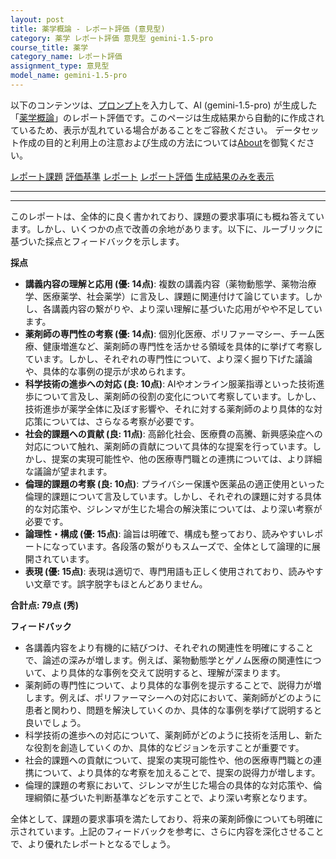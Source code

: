```yaml
---
layout: post
title: 薬学概論 - レポート評価 (意見型)
category: 薬学 レポート評価 意見型 gemini-1.5-pro
course_title: 薬学
category_name: レポート評価
assignment_type: 意見型
model_name: gemini-1.5-pro
---
```


以下のコンテンツは、[プロンプト](https://github.com/takedatoshiyuki/synthetic_assignments/tree/main/generated/薬学/gemini-1.5-pro/prompt_レポート評価-意見型.md)を入力して、AI (gemini-1.5-pro) が生成した「[薬学概論](/contents/薬学/)」のレポート評価です。このページは生成結果から自動的に作成されているため、表示が乱れている場合があることをご容赦ください。
データセット作成の目的と利用上の注意および生成の方法については[About](/About)を御覧ください。

[レポート課題](../レポート課題-意見型)
[評価基準](../評価基準-意見型)
[レポート](../レポート-意見型)
[レポート評価](../レポート評価-意見型)
[生成結果のみを表示](https://github.com/takedatoshiyuki/synthetic_assignments/tree/main/generated/薬学/gemini-1.5-pro/レポート評価-意見型.md)
  

***
***
  
このレポートは、全体的に良く書かれており、課題の要求事項にも概ね答えています。しかし、いくつかの点で改善の余地があります。以下に、ルーブリックに基づいた採点とフィードバックを示します。

**採点**

* **講義内容の理解と応用 (優: 14点)**: 複数の講義内容（薬物動態学、薬物治療学、医療薬学、社会薬学）に言及し、課題に関連付けて論じています。しかし、各講義内容の繋がりや、より深い理解に基づいた応用がやや不足しています。
* **薬剤師の専門性の考察 (優: 14点)**: 個別化医療、ポリファーマシー、チーム医療、健康増進など、薬剤師の専門性を活かせる領域を具体的に挙げて考察しています。しかし、それぞれの専門性について、より深く掘り下げた議論や、具体的な事例の提示が求められます。
* **科学技術の進歩への対応 (良: 10点)**: AIやオンライン服薬指導といった技術進歩について言及し、薬剤師の役割の変化について考察しています。しかし、技術進歩が薬学全体に及ぼす影響や、それに対する薬剤師のより具体的な対応策については、さらなる考察が必要です。
* **社会的課題への貢献 (良: 11点)**: 高齢化社会、医療費の高騰、新興感染症への対応について触れ、薬剤師の貢献について具体的な提案を行っています。しかし、提案の実現可能性や、他の医療専門職との連携については、より詳細な議論が望まれます。
* **倫理的課題の考察 (良: 10点)**: プライバシー保護や医薬品の適正使用といった倫理的課題について言及しています。しかし、それぞれの課題に対する具体的な対応策や、ジレンマが生じた場合の解決策については、より深い考察が必要です。
* **論理性・構成 (優: 15点)**: 論旨は明確で、構成も整っており、読みやすいレポートになっています。各段落の繋がりもスムーズで、全体として論理的に展開されています。
* **表現 (優: 15点)**: 表現は適切で、専門用語も正しく使用されており、読みやすい文章です。誤字脱字もほとんどありません。

**合計点: 79点 (秀)**

**フィードバック**

* 各講義内容をより有機的に結びつけ、それぞれの関連性を明確にすることで、論述の深みが増します。例えば、薬物動態学とゲノム医療の関連性について、より具体的な事例を交えて説明すると、理解が深まります。
* 薬剤師の専門性について、より具体的な事例を提示することで、説得力が増します。例えば、ポリファーマシーへの対応において、薬剤師がどのように患者と関わり、問題を解決していくのか、具体的な事例を挙げて説明すると良いでしょう。
* 科学技術の進歩への対応について、薬剤師がどのように技術を活用し、新たな役割を創造していくのか、具体的なビジョンを示すことが重要です。
* 社会的課題への貢献について、提案の実現可能性や、他の医療専門職との連携について、より具体的な考察を加えることで、提案の説得力が増します。
* 倫理的課題の考察において、ジレンマが生じた場合の具体的な対応策や、倫理綱領に基づいた判断基準などを示すことで、より深い考察となります。


全体として、課題の要求事項を満たしており、将来の薬剤師像についても明確に示されています。上記のフィードバックを参考に、さらに内容を深化させることで、より優れたレポートとなるでしょう。
